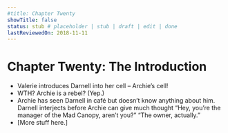 ```yaml
---
#title: Chapter Twenty 
showTitle: false
status: stub # placeholder | stub | draft | edit | done
lastReviewedOn: 2018-11-11
---
```


# Chapter Twenty: The Introduction


* Valerie introduces Darnell into her cell – Archie’s cell! 
* WTH? Archie is a rebel? (Yep.)
* Archie has seen Darnell in café but doesn’t know anything about him. Darnell interjects before Archie can give much thought “Hey, you’re the manager of the Mad Canopy, aren’t you?” “The owner, actually.”
* [More stuff here.]
